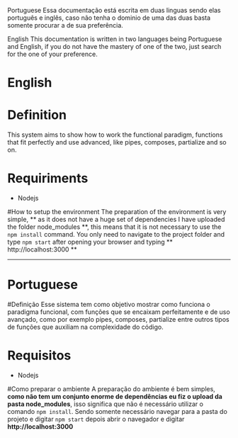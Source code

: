 Portuguese
Essa documentação está escrita em duas linguas sendo elas português e inglês, caso não tenha o dominio de uma das duas basta somente procurar a de sua preferência.

English
This documentation is written in two languages ​​being Portuguese and English, if you do not have the mastery of one of the two, just search for the one of your preference.

# English

# Definition
This system aims to show how to work the functional paradigm, functions that fit perfectly and use advanced, like pipes, composes, partialize and so on.

# Requiriments
- Nodejs

#How to setup the environment
The preparation of the environment is very simple, ** as it does not have a huge set of dependencies I have uploaded the folder node_modules **, this means that it is not necessary to use the `npm install` command. You only need to navigate to the project folder and type `npm start` after  opening your browser and typing ** http://localhost:3000 **

------------
# Portuguese

#Definição
Esse sistema tem como objetivo mostrar como funciona o paradigma funcional, com funções que se encaixam perfeitamente e de uso avançado, como por exemplo pipes, composes,	partialize entre outros tipos de funções que auxiliam na complexidade do código.

# Requisitos
- Nodejs

#Como preparar o ambiente
A preparação do ambiente é bem simples, **como não tem um conjunto enorme de dependências eu fiz o upload da pasta node_modules**, isso significa que não é necessário utilizar o comando `npm install`. Sendo somente necessário navegar para a pasta do projeto e digitar `npm start` depois abrir o navegador e digitar **http://localhost:3000**

